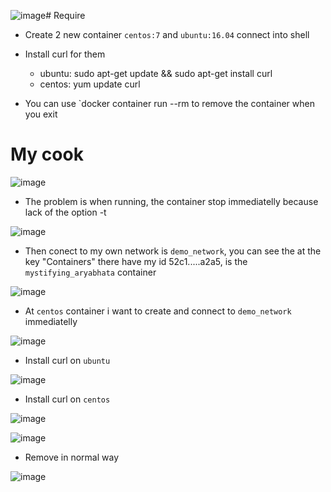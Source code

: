![image](https://github.com/lcaohoanq/Docker-Issues/assets/136492579/eb9f4d01-06ab-4fed-8c17-16e3cd21e87c)# Require

- Create 2 new container `centos:7` and `ubuntu:16.04` connect into shell
- Install curl for them
  - ubuntu: sudo apt-get update && sudo apt-get install curl
  - centos: yum update curl

- You can use `docker container run --rm to remove the container when you exit

# My cook

![image](https://github.com/lcaohoanq/Docker-Issues/assets/136492579/18e28a52-b4b4-4f8d-bfb2-ad89e17279a2)

- The problem is when running, the container stop immediatelly because lack of the option -t

![image](https://github.com/lcaohoanq/Docker-Issues/assets/136492579/098a4c31-2f0a-48e8-af72-3345759e7904)

- Then conect to my own network is `demo_network`, you can see the at the key "Containers" there have my id 52c1.....a2a5, is the `mystifying_aryabhata` container

![image](https://github.com/lcaohoanq/Docker-Issues/assets/136492579/2e3ffc10-c0a7-48b5-8867-5533bb473008)

- At `centos` container i want to create and connect to `demo_network` immediatelly

![image](https://github.com/lcaohoanq/Docker-Issues/assets/136492579/aae0ba95-c816-4e12-9037-1e3ea25d5332)

- Install curl on `ubuntu`

![image](https://github.com/lcaohoanq/Docker-Issues/assets/136492579/5bd4b60a-ca2b-4c5e-aa7b-d18ed7ba1c46)

- Install curl on `centos`

![image](https://github.com/lcaohoanq/Docker-Issues/assets/136492579/4603a1fb-fbff-441c-b87c-d2f12737915a)

![image](https://github.com/lcaohoanq/Docker-Issues/assets/136492579/ea0a230e-dcdc-4f82-83dc-99346308d1d3)

- Remove in normal way

![image](https://github.com/lcaohoanq/Docker-Issues/assets/136492579/ed306c73-89bb-476d-8f8b-8974906bc4a8)
